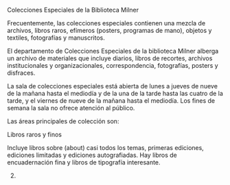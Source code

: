 Colecciones Especiales de la Biblioteca Milner 

Frecuentemente, las colecciones especiales contienen una mezcla de archivos, libros raros, efímeros (posters, programas de mano), objetos y textiles, fotografías y manuscritos. 

El departamento de Colecciones Especiales de la biblioteca Milner alberga un archivo de materiales que incluye diarios, libros de recortes, archivos institucionales y organizacionales, correspondencia, fotografías, posters y disfraces. 

La sala de colecciones especiales está abierta de lunes a jueves de nueve de la mañana hasta el mediodía y de la una de la tarde hasta las cuatro de la tarde, y el viernes de nueve de la mañana hasta el mediodía. Los fines de semana la sala no ofrece atención al público. 

 

Las áreas principales de colección son: 

Libros raros y finos 

Incluye libros sobre (about) casi todos los temas, primeras ediciones, ediciones limitadas y ediciones autografiadas. Hay libros de encuadernación fina y libros de tipografía interesante. 

2. 
